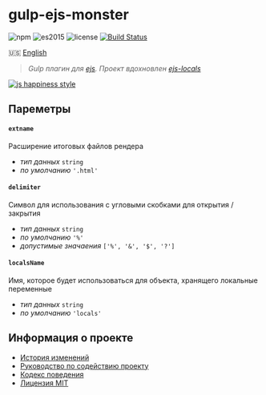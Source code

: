 # gulp-ejs-monster

![npm](https://img.shields.io/badge/node-6.3.1-yellow.svg)
![es2015](https://img.shields.io/badge/ECMAScript-2015_(ES6)-blue.svg)
![license](https://img.shields.io/badge/License-MIT-orange.svg)
[![Build Status](https://travis-ci.org/dutchenkoOleg/gulp-ejs-monster.svg?branch=v3)](https://travis-ci.org/dutchenkoOleg/gulp-ejs-monster)


:us: [English](./README.md)

> _Gulp плагин для [ejs](http://ejs.co/). Проект вдохновлен [ejs-locals](https://github.com/RandomEtc/ejs-locals)_

[![js happiness style](https://cdn.rawgit.com/JedWatson/happiness/master/badge.svg)](https://github.com/JedWatson/happiness)


## Пареметры

#### `extname`

Расширение итоговых файлов рендера  

- _тип данных_ `string`  
- _по умолчанию_ `'.html'`

#### `delimiter`

Символ для использования с угловыми скобками для открытия / закрытия  

- _тип данных_ `string`  
- _по умолчанию_ `'%'`  
- _допустимые значаения_ `['%', '&', '$', '?']`

#### `localsName`

Имя, которое будет использоваться для объекта, хранящего локальные переменные  

- _тип данных_ `string`  
- _по умолчанию_ `'locals'`


## Информация о проекте

* [История изменений](./CHANGELOG-RU.md)
* [Руководство по содействию проекту](./CONTRIBUTING-RU.md)
* [Кодекс поведения](./CODE_OF_CONDUCT-RU.md)
* [Лицензия MIT](./LICENSE)
